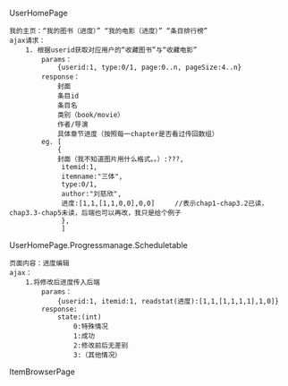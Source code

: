 UserHomePage

	我的主页：“我的图书（进度）” “我的电影（进度）” “条目排行榜”
    ajax请求：
        1. 根据userid获取对应用户的“收藏图书”与“收藏电影”
            params：
                {userid:1, type:0/1, page:0..n, pageSize:4..n}
            response：
                封面
                条目id
                条目名
                类别（book/movie）
                作者/导演
                具体章节进度（按照每一chapter是否看过传回数组）
            eg. [
                {
                封面（我不知道图片用什么格式。。）:???,
                 itemid:1,
                 itemname:"三体",
                 type:0/1,
                 author:"刘慈欣",
                 进度:[1,1,[1,1,0,0],0,0]     //表示chap1-chap3.2已读，chap3.3-chap5未读，后端也可以再改，我只是给个例子
                 },
                 ]


UserHomePage.Progressmanage.Scheduletable         
    
    页面内容：进度编辑
    ajax：
        1.将修改后进度传入后端
            params：
                {userid:1, itemid:1, readstat(进度):[1,1,[1,1,1,1],1,0]}
            response:
                state:(int)
                    0:特殊情况
                    1:成功
                    2:修改前后无差别
                    3:（其他情况）
 

ItemBrowserPage
